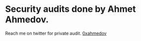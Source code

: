 # Security audits done by Ahmet Ahmedov.

Reach me on twitter for private audit. [0xahmedov](https://twitter.com/0xahmedov?t=QcdyfP_BZXfPtoBHGHegrw&s=09)